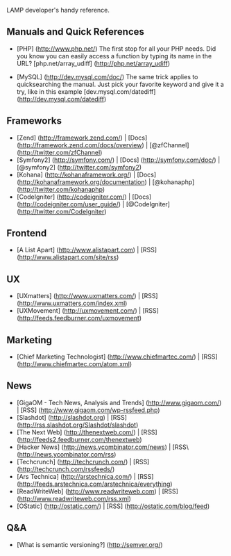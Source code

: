 LAMP developer's handy reference.

Manuals and Quick References
----------------------------

* [PHP] (http://www.php.net/)
	The first stop for all your PHP needs.
	Did you know you can easily access a function by typing its name in the URL? [php.net/array_udiff] (http://php.net/array_udiff)
    
* [MySQL] (http://dev.mysql.com/doc/)
	The same trick applies to quicksearching the manual. Just pick your favorite keyword and give it a try, like in this example [dev.mysql.com/datediff] (http://dev.mysql.com/datediff)
    
Frameworks
----------

* [Zend] (http://framework.zend.com/) | [Docs] (http://framework.zend.com/docs/overview) | [@zfChannel] (http://twitter.com/zfChannel)
* [Symfony2] (http://symfony.com/) | [Docs] (http://symfony.com/doc/) | [@symfony2] (http://twitter.com/symfony2)
* [Kohana] (http://kohanaframework.org/) | [Docs] (http://kohanaframework.org/documentation) | [@kohanaphp] (http://twitter.com/kohanaphp)
* [CodeIgniter] (http://codeigniter.com/) | [Docs] (http://codeigniter.com/user_guide/) | [@CodeIgniter] (http://twitter.com/CodeIgniter)

Frontend
--------

* [A List Apart] (http://www.alistapart.com) | [RSS] (http://www.alistapart.com/site/rss)

UX
--

* [UXmatters] (http://www.uxmatters.com/) | [RSS] (http://www.uxmatters.com/index.xml)
* [UXMovement] (http://uxmovement.com/) | [RSS] (http://feeds.feedburner.com/uxmovement)

Marketing
---------

* [Chief Marketing Technologist] (http://www.chiefmartec.com/) | [RSS] (http://www.chiefmartec.com/atom.xml)

News
----
* [GigaOM - Tech News, Analysis and Trends] (http://www.gigaom.com/) | [RSS] (http://www.gigaom.com/wp-rssfeed.php)
* [Slashdot] (http://slashdot.org) | [RSS] (http://rss.slashdot.org/Slashdot/slashdot)
* [The Next Web] (http://thenextweb.com/) | [RSS] (http://feeds2.feedburner.com/thenextweb)
* [Hacker News] (http://news.ycombinator.com/news) | [RSS\ (http://news.ycombinator.com/rss)
* [Techcrunch] (http://techcrunch.com/) | [RSS] (http://techcrunch.com/rssfeeds/)
* [Ars Technica] (http://arstechnica.com/) | [RSS] (http://feeds.arstechnica.com/arstechnica/everything)
* [ReadWriteWeb] (http://www.readwriteweb.com) | [RSS] (http://www.readwriteweb.com/rss.xml)
* [OStatic] (http://ostatic.com/) | [RSS] (http://ostatic.com/blog/feed)

Q&A
---

* [What is semantic versioning?] (http://semver.org/)
